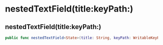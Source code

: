 # nestedTextField(title:keyPath:)

## nestedTextField(title:keyPath:)

``` swift
public func nestedTextField<State>(title: String, keyPath: WritableKeyPath<State, String>) -> Element<FormCell, State>
```
